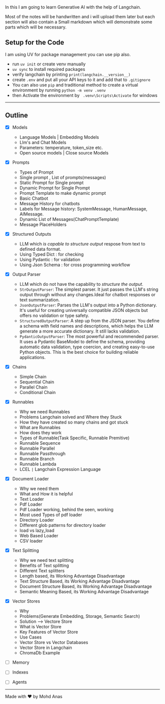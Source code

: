 In this I am going to learn Generative AI with the help of Langchain.

Most of the notes will be handwritten and i will upload them later but each section will also contain a Small markdown which will demonstrate some parts which will be necessary.

## **Setup for the Code**

I am using UV for package management you can use pip also.

- run `uv init` or create venv manually
- `uv sync` to install required packages
- verify langchain by printing `print(langchain.__version__)`
- create `.env` and put all your API keys to it and add that to `.gitignore`
- You can also use `pip` and traditional method to create a virtual environment by running `python -m venv .venv`
- then Activate the environment by ` .venv\Scripts\Activate` for windows

---

## Outline

- [x] Models
  - Language Models | Embedding Models
  - Llm's and Chat Models
  - Parameters: temperature, token_size etc.
  - Open source models | Close source Models
- [x] Prompts

  - Types of Prompt
  - Single prompt , List of prompts(messages)
  - Static Prompt for Single prompt
  - Dynamic Prompt for Single Prompt
  - Prompt Template to make dynamic prompt
  - Basic Chatbot
  - Message History for chatbots
  - Labels for Message history: SystemMessage, HumanMessage, AIMessage.
  - Dynamic List of Messages(ChatPromptTemplate)
  - Message PlaceHolders

- [x] Structured Outputs

  - LLM which _is capable to structure output_ respose from text to defined data format.
  - Using Typed Dict : for checking
  - Using Pydantic : for validation
  - Using Json Schema : for cross programming workflow

- [x] Output Parser

  - LLM which do not have the capability to _structure the output_.
  - `StrOutputParser`: The simplest parser. It just passes the LLM's string output through without any changes.Ideal for chatbot responses or text summarization.
  - `JsonOutputParser`: Parses the LLM's output into a Python dictionary. It's useful for creating universally compatible JSON objects but offers no validation or type safety.
  - `StructuredOutputParser`: A step up from the JSON parser. You define a schema with field names and descriptions, which helps the LLM generate a more accurate dictionary. It still lacks validation.
  - `PydanticOutputParser`: The most powerful and recommended parser. It uses a Pydantic BaseModel to define the schema, providing automatic data validation, type coercion, and creating easy-to-use Python objects. This is the best choice for building reliable applications.

- [x] Chains

  - Simple Chain
  - Sequential Chain
  - Parallel Chain
  - Conditional Chain

- [x] Runnables

  - Why we need Runnables
  - Problems Langchain solved and Where they Stuck
  - How they have created so many chains and got stuck
  - What are Runnables
  - How does they work
  - Types of Runnable(Task Specific, Runnable Premitive)
  - Runnable Sequence
  - Runnable Parallel
  - Runnable Passthrough
  - Runnable Branch
  - Runnable Lambda
  - LCEL `|` Langchain Expression Language

- [x] Document Loader

  - Why we need them
  - What and How it is helpful
  - Text Loader
  - Pdf Loader
  - Pdf Loader working, behind the seen, working
  - Most used Types of pdf loader
  - Directory Loader
  - Different glob patterns for directory loader
  - load vs lazy_load
  - Web Based Loader
  - CSV loader

- [x] Text Splitting

  - Why we need text splitting
  - Benefits of Text splitting
  - Different Text splitters
  - Length based, its Working Advantage Disadvantage
  - Text Structure Based, its Working Advantage Disadvantage
  - Document Structure Based, its Working Advantage Disadvantage
  - Semantic Meaning Based, its Working Advantage Disadvantage

- [x] Vector Stores

  - Why
  - Problems(Generate Embedding, Storage, Semantic Search)
  - Solution --> Vectore Store
  - What is Vector Store
  - Key Features of Vector Store
  - Use Cases
  - Vector Store vs Vector Databases
  - Vector Store in Langchain
  - ChromaDb Example

- [ ] Memory
- [ ] Indexes
- [ ] Agents

---

Made with ❤️ by Mohd Anas
